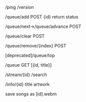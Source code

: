 /ping
/version

/queue/add
    POST {id}
    return status

/queue/next->/queue/advance
    POST

/queue/clear
    POST

/queue/remove/{index}
    POST

[deprecated]/queue/top

/queue
    GET
    [{id, title}]

/stream/{id}
/search

/info/{id}
    title
    artwork

save songs as [id].webm
